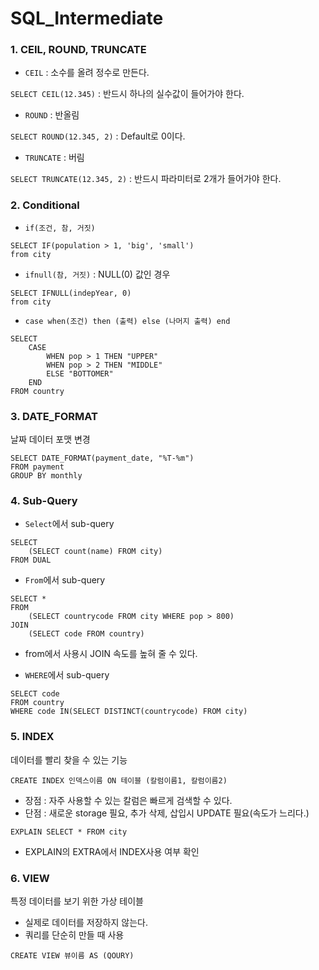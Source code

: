 # SQL_Intermediate

### 1. CEIL, ROUND, TRUNCATE

- `CEIL` : 소수를 올려 정수로 만든다.

`SELECT CEIL(12.345)` : 반드시 하나의 실수값이 들어가야 한다.

- `ROUND` : 반올림

`SELECT ROUND(12.345, 2)` : Default로 0이다.

- `TRUNCATE` : 버림

`SELECT TRUNCATE(12.345, 2)` : 반드시 파라미터로 2개가 들어가야 한다.



### 2. Conditional

- `if(조건, 참, 거짓)`

```
SELECT IF(population > 1, 'big', 'small')
from city
```

- `ifnull(참, 거짓)` : NULL(0) 값인 경우

```
SELECT IFNULL(indepYear, 0)
from city
```

- `case when(조건) then (출력) else (나머지 출력) end`

```
SELECT 
	CASE 
		WHEN pop > 1 THEN "UPPER"
		WHEN pop > 2 THEN "MIDDLE"
		ELSE "BOTTOMER"
	END
FROM country
```



### 3. DATE_FORMAT

날짜 데이터 포맷 변경

```
SELECT DATE_FORMAT(payment_date, "%T-%m") 
FROM payment
GROUP BY monthly
```



### 4. Sub-Query

- `Select`에서 sub-query

```
SELECT 
	(SELECT count(name) FROM city)
FROM DUAL
```



- `From`에서 sub-query

```
SELECT *
FROM 
	(SELECT countrycode FROM city WHERE pop > 800)
JOIN
	(SELECT code FROM country)
```

- from에서 사용시 JOIN 속도를 높혀 줄 수 있다.



- `WHERE`에서 sub-query

```
SELECT code
FROM country
WHERE code IN(SELECT DISTINCT(countrycode) FROM city)
```



### 5. INDEX

데이터를 빨리 찾을 수 있는 기능

```
CREATE INDEX 인덱스이름 ON 테이블 (칼럼이름1, 칼럼이름2)
```

- 장점 : 자주 사용할 수 있는 칼럼은 빠르게 검색할 수 있다.
- 단점 : 새로운 storage 필요, 추가 삭제, 삽입시 UPDATE 필요(속도가 느리다.)



```
EXPLAIN SELECT * FROM city
```

- EXPLAIN의 EXTRA에서 INDEX사용 여부 확인



### 6. VIEW

특정 데이터를 보기 위한 가상 테이블

- 실제로 데이터를 저장하지 않는다.
- 쿼리를 단순히 만들 때 사용

```
CREATE VIEW 뷰이름 AS (QOURY)
```





